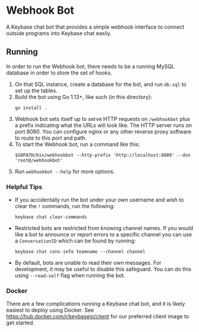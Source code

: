 # Webhook Bot

A Keybase chat bot that provides a simple webhook interface to connect outside programs into Keybase chat easily.

## Running

In order to run the Webhook bot, there needs to be a running MySQL database in order to store the set of hooks.

1. On that SQL instance, create a database for the bot, and run `db.sql` to set up the tables.
2. Build the bot using Go 1.13+, like such (in this directory):
   ```
   go install .
   ```
3. Webhook bot sets itself up to serve HTTP requests on `/webhookbot` plus a prefix indicating what the URLs will look like. The HTTP server runs on port 8080. You can configure nginx or any other reverse proxy software to route to this port and path.
4. To start the Webhook bot, run a command like this:
   ```
   $GOPATH/bin/webhookbot --http-prefix 'http://localhost:8080' --dsn 'root@/webhookbot'
   ```
5. Run `webhookbot --help` for more options.

### Helpful Tips

- If you accidentally run the bot under your own username and wish to clear the `!` commands, run the following:
  ```
  keybase chat clear-commands
  ```
- Restricted bots are restricted from knowing channel names. If you would like
  a bot to announce or report errors to a specific channel you can use a
  `ConversationID` which can be found by running:
  ```
  keybase chat conv-info teamname --channel channel
  ```
- By default, bots are unable to read their own messages. For development, it may be useful to disable this safeguard.
  You can do this using `--read-self` flag when running the bot.

### Docker

There are a few complications running a Keybase chat bot, and it is likely easiest to deploy using Docker. See https://hub.docker.com/r/keybaseio/client for our preferred client image to get started.
